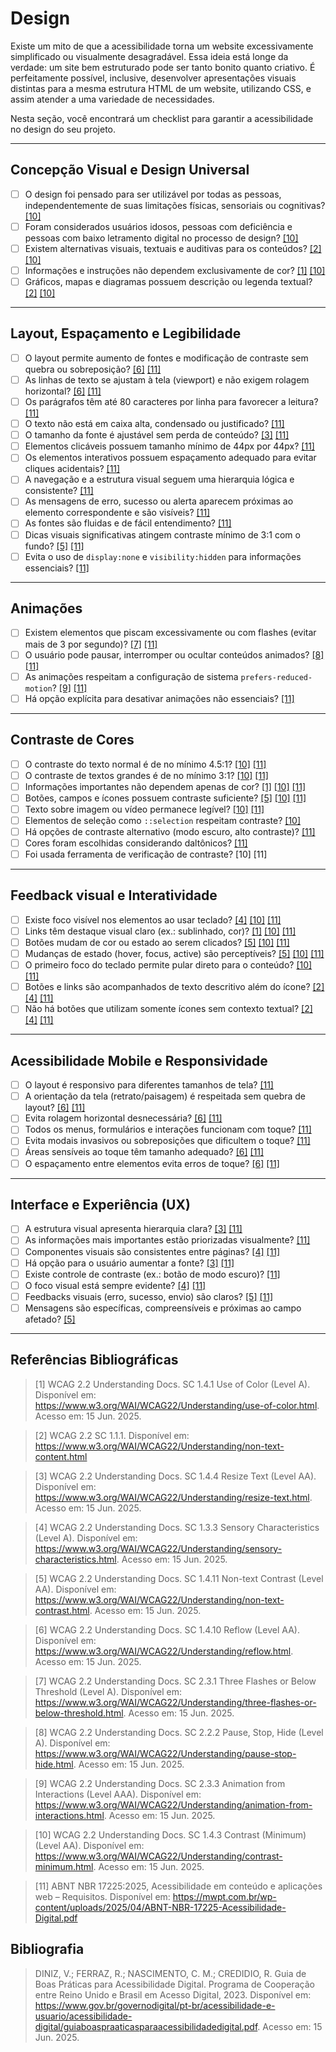 # Design

Existe um mito de que a acessibilidade torna um website excessivamente simplificado ou visualmente desagradável. Essa ideia está longe da verdade: um site bem estruturado pode ser tanto bonito quanto criativo. É perfeitamente possível, inclusive, desenvolver apresentações visuais distintas para a mesma estrutura HTML de um website, utilizando CSS, e assim atender a uma variedade de necessidades.

Nesta seção, você encontrará um checklist para garantir a acessibilidade no design do seu projeto.

---

## Concepção Visual e Design Universal

- [ ] O design foi pensado para ser utilizável por todas as pessoas, independentemente de suas limitações físicas, sensoriais ou cognitivas? [[10]](#ref10)
- [ ] Foram considerados usuários idosos, pessoas com deficiência e pessoas com baixo letramento digital no processo de design? [[10]](#ref10)
- [ ] Existem alternativas visuais, textuais e auditivas para os conteúdos? [[2]](#ref2) [[10]](#ref10)
- [ ] Informações e instruções não dependem exclusivamente de cor? [[1]](#ref1) [[10]](#ref10)
- [ ] Gráficos, mapas e diagramas possuem descrição ou legenda textual? [[2]](#ref2) [[10]](#ref10)

---

## Layout, Espaçamento e Legibilidade

- [ ] O layout permite aumento de fontes e modificação de contraste sem quebra ou sobreposição? [[6]](#ref6) [[11]](#ref11)
- [ ] As linhas de texto se ajustam à tela (viewport) e não exigem rolagem horizontal? [[6]](#ref6) [[11]](#ref11)
- [ ] Os parágrafos têm até 80 caracteres por linha para favorecer a leitura? [[11]](#ref11)
- [ ] O texto não está em caixa alta, condensado ou justificado? [[11]](#ref11)
- [ ] O tamanho da fonte é ajustável sem perda de conteúdo? [[3]](#ref3) [[11]](#ref11)
- [ ] Elementos clicáveis possuem tamanho mínimo de 44px por 44px? [[11]](#ref11)
- [ ] Os elementos interativos possuem espaçamento adequado para evitar cliques acidentais? [[11]](#ref11)
- [ ] A navegação e a estrutura visual seguem uma hierarquia lógica e consistente? [[11]](#ref11)
- [ ] As mensagens de erro, sucesso ou alerta aparecem próximas ao elemento correspondente e são visíveis? [[11]](#ref11)
- [ ] As fontes são fluidas e de fácil entendimento? [[11]](#ref11)
- [ ] Dicas visuais significativas atingem contraste mínimo de 3:1 com o fundo? [[5]](#ref5) [[11]](#ref11)
- [ ] Evita o uso de `display:none` e `visibility:hidden` para informações essenciais? [[11]](#ref11)

---

## Animações

- [ ] Existem elementos que piscam excessivamente ou com flashes (evitar mais de 3 por segundo)? [[7]](#ref7) [[11]](#ref11)
- [ ] O usuário pode pausar, interromper ou ocultar conteúdos animados? [[8]](#ref8) [[11]](#ref11)
- [ ] As animações respeitam a configuração de sistema `prefers-reduced-motion`? [[9]](#ref9) [[11]](#ref11)
- [ ] Há opção explícita para desativar animações não essenciais? [[11]](#ref11)

---

## Contraste de Cores

- [ ] O contraste do texto normal é de no mínimo 4.5:1? [[10]](#ref10) [[11]](#ref11)
- [ ] O contraste de textos grandes é de no mínimo 3:1? [[10]](#ref10) [[11]](#ref11)
- [ ] Informações importantes não dependem apenas de cor? [[1]](#ref1) [[10]](#ref10) [[11]](#ref11)
- [ ] Botões, campos e ícones possuem contraste suficiente? [[5]](#ref5) [[10]](#ref10) [[11]](#ref11)
- [ ] Texto sobre imagem ou vídeo permanece legível? [[10]](#ref10) [[11]](#ref11)
- [ ] Elementos de seleção como `::selection` respeitam contraste? [[10]](#ref10)
- [ ] Há opções de contraste alternativo (modo escuro, alto contraste)? [[11]](#ref11)
- [ ] Cores foram escolhidas considerando daltônicos? [[11]](#ref11)
- [ ] Foi usada ferramenta de verificação de contraste? [10] [11]

---

## Feedback visual e Interatividade

- [ ] Existe foco visível nos elementos ao usar teclado? [[4]](#ref4) [[10]](#ref10) [[11]](#ref11)
- [ ] Links têm destaque visual claro (ex.: sublinhado, cor)? [[1]](#ref1) [[10]](#ref10) [[11]](#ref11)
- [ ] Botões mudam de cor ou estado ao serem clicados? [[5]](#ref5) [[10]](#ref10) [[11]](#ref11)
- [ ] Mudanças de estado (hover, focus, active) são perceptíveis? [[5]](#ref5) [[10]](#ref10) [[11]](#ref11)
- [ ] O primeiro foco do teclado permite pular direto para o conteúdo? [[10]](#ref10) [[11]](#ref11)
- [ ] Botões e links são acompanhados de texto descritivo além do ícone? [[2]](#ref2) [[4]](#ref4) [[11]](#ref11)
- [ ] Não há botões que utilizam somente ícones sem contexto textual? [[2]](#ref2) [[4]](#ref4) [[11]](#ref11)

---

## Acessibilidade Mobile e Responsividade

- [ ] O layout é responsivo para diferentes tamanhos de tela? [[11]](#ref11)
- [ ] A orientação da tela (retrato/paisagem) é respeitada sem quebra de layout? [[6]](#ref6) [[11]](#ref11)
- [ ] Evita rolagem horizontal desnecessária? [[6]](#ref6) [[11]](#ref11)
- [ ] Todos os menus, formulários e interações funcionam com toque? [[11]](#ref11)
- [ ] Evita modais invasivos ou sobreposições que dificultem o toque? [[11]](#ref11)
- [ ] Áreas sensíveis ao toque têm tamanho adequado? [[6]](#ref6) [[11]](#ref11)
- [ ] O espaçamento entre elementos evita erros de toque? [[6]](#ref6) [[11]](#ref11)

---

## Interface e Experiência (UX)

- [ ] A estrutura visual apresenta hierarquia clara? [[3]](#ref3) [[11]](#ref11)
- [ ] As informações mais importantes estão priorizadas visualmente? [[11]](#ref11)
- [ ] Componentes visuais são consistentes entre páginas? [[4]](#ref4) [[11]](#ref11)
- [ ] Há opção para o usuário aumentar a fonte? [[3]](#ref3) [[11]](#ref11)
- [ ] Existe controle de contraste (ex.: botão de modo escuro)? [[11]](#ref11)
- [ ] O foco visual está sempre evidente? [[4]](#ref4) [[11]](#ref11)
- [ ] Feedbacks visuais (erro, sucesso, envio) são claros? [[5]](#ref5) [[11]](#ref11)
- [ ] Mensagens são específicas, compreensíveis e próximas ao campo afetado? [[5]](#ref5)

---

## Referências Bibliográficas

<a id="ref1"></a>
> [1] WCAG 2.2 Understanding Docs. SC 1.4.1 Use of Color (Level A). Disponível em: https://www.w3.org/WAI/WCAG22/Understanding/use-of-color.html. Acesso em: 15 Jun. 2025.

<a id="ref2"></a>
> [2] WCAG 2.2 SC 1.1.1. Disponível em: https://www.w3.org/WAI/WCAG22/Understanding/non-text-content.html

<a id="ref3"></a>
> [3] WCAG 2.2 Understanding Docs. SC 1.4.4 Resize Text (Level AA). Disponível em: https://www.w3.org/WAI/WCAG22/Understanding/resize-text.html. Acesso em: 15 Jun. 2025.

<a id="ref4"></a>
> [4] WCAG 2.2 Understanding Docs. SC 1.3.3 Sensory Characteristics (Level A). Disponível em: https://www.w3.org/WAI/WCAG22/Understanding/sensory-characteristics.html. Acesso em: 15 Jun. 2025.

<a id="ref5"></a>
> [5] WCAG 2.2 Understanding Docs. SC 1.4.11 Non-text Contrast (Level AA). Disponível em: https://www.w3.org/WAI/WCAG22/Understanding/non-text-contrast.html. Acesso em: 15 Jun. 2025.

<a id="ref6"></a>
> [6] WCAG 2.2 Understanding Docs. SC 1.4.10 Reflow (Level AA). Disponível em: https://www.w3.org/WAI/WCAG22/Understanding/reflow.html. Acesso em: 15 Jun. 2025.

<a id="ref7"></a>
> [7] WCAG 2.2 Understanding Docs. SC 2.3.1 Three Flashes or Below Threshold (Level A). Disponível em: https://www.w3.org/WAI/WCAG22/Understanding/three-flashes-or-below-threshold.html. Acesso em: 15 Jun. 2025.

<a id="ref8"></a>
> [8] WCAG 2.2 Understanding Docs. SC 2.2.2 Pause, Stop, Hide (Level A). Disponível em: https://www.w3.org/WAI/WCAG22/Understanding/pause-stop-hide.html. Acesso em: 15 Jun. 2025.

<a id="ref9"></a>
> [9] WCAG 2.2 Understanding Docs. SC 2.3.3 Animation from Interactions (Level AAA). Disponível em: https://www.w3.org/WAI/WCAG22/Understanding/animation-from-interactions.html. Acesso em: 15 Jun. 2025.

<a id="ref10"></a>
> [10] WCAG 2.2 Understanding Docs. SC 1.4.3 Contrast (Minimum) (Level AA). Disponível em: https://www.w3.org/WAI/WCAG22/Understanding/contrast-minimum.html. Acesso em: 15 Jun. 2025.

<a id="ref11"></a>
> [11] ABNT NBR 17225:2025, Acessibilidade em conteúdo e aplicações web – Requisitos. Disponível em: https://mwpt.com.br/wp-content/uploads/2025/04/ABNT-NBR-17225-Acessibilidade-Digital.pdf

## Bibliografia
> DINIZ, V.; FERRAZ, R.; NASCIMENTO, C. M.; CREDIDIO, R. Guia de Boas Práticas para Acessibilidade Digital. Programa de Cooperação entre Reino Unido e Brasil em Acesso Digital, 2023. Disponível em: https://www.gov.br/governodigital/pt-br/acessibilidade-e-usuario/acessibilidade-digital/guiaboaspraaticasparaacessibilidadedigital.pdf. Acesso em: 15 Jun. 2025.
